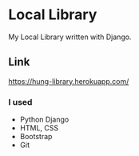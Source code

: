 # Local Library

My Local Library written with Django.

## Link

https://hung-library.herokuapp.com/

### I used

- Python Django
- HTML, CSS
- Bootstrap
- Git

